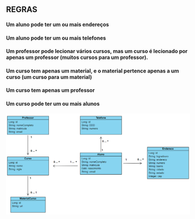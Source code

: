 ## REGRAS

#### Um aluno pode ter um ou mais endereços
#### Um aluno pode ter um ou mais telefones
#### Um professor pode lecionar vários cursos, mas um curso é lecionado por apenas um professor (muitos cursos para um professor).
#### Um curso tem apenas um material, e o material pertence apenas a um curso (um curso para um material)
#### Um curso tem apenas um professor
#### Um curso pode ter um ou mais alunos

![img.png](img.png)